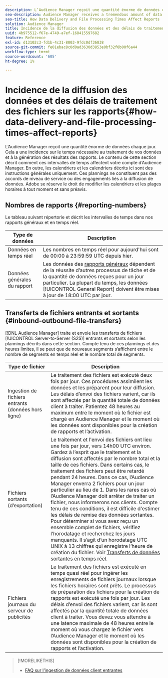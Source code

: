 ```yaml
---
description: L’Audience Manager reçoit une quantité énorme de données chaque jour. Cela a une incidence sur le temps nécessaire au traitement de vos données et à la génération des résultats des rapports. Le contenu de cette section décrit comment ces intervalles de temps affectent votre compte d’Audience Manager. En outre, les calendriers et les calendriers décrits ici sont des instructions générales uniquement. Ces plannings ne constituent pas des accords de niveau de service ou des engagements liés à la diffusion de données. Adobe se réserve le droit de modifier les calendriers et les plages horaires à tout moment et sans préavis.
seo-description: Audience Manager receives a tremendous amount of data every day. This affects the amount of time it takes to process your data and generate report results. The content in this section describes how these time intervals affect your Audience Manager account. Also, the time frames and schedules described here are general guidelines only. These schedules do not constitute Service-Level Agreements (SLAs) or commitments related to data delivery. Adobe reserves the right to change the time frames and schedules at any time without notice.
seo-title: How Data Delivery and File Processing Times Affect Reports
solution: Audience Manager
title: Incidence de la diffusion des données et des délais de traitement des fichiers sur les rapports
uuid: 4b975512-f67e-4749-a7ef-168415597682
feature: Reference
exl-id: d13102c3-fd1b-4c31-8003-9fdc0df36838
source-git-commit: fe01ebac8c0d0ad3630d3853e0bf32f0b00f6a44
workflow-type: tm+mt
source-wordcount: '605'
ht-degree: 1%

---
```


# Incidence de la diffusion des données et des délais de traitement des fichiers sur les rapports{#how-data-delivery-and-file-processing-times-affect-reports}

L’Audience Manager reçoit une quantité énorme de données chaque jour. Cela a une incidence sur le temps nécessaire au traitement de vos données et à la génération des résultats des rapports. Le contenu de cette section décrit comment ces intervalles de temps affectent votre compte d’Audience Manager. En outre, les calendriers et les calendriers décrits ici sont des instructions générales uniquement. Ces plannings ne constituent pas des accords de niveau de service ou des engagements liés à la diffusion de données. Adobe se réserve le droit de modifier les calendriers et les plages horaires à tout moment et sans préavis.

## Nombres de rapports {#reporting-numbers}

<!-- 

c_reporting_file_transfer_timeframe.xml

 -->

Le tableau suivant répertorie et décrit les intervalles de temps dans nos rapports généraux et en temps réel.


| Type de données | Description |
|---|---|
| Données en temps réel | Les nombres en temps réel pour aujourd&#39;hui sont de 00:00 à 23:59:59 UTC depuis hier. |
| Données générales du rapport | Les données des [rapports généraux](../reporting/general-reports.md#general-reports-overview) dépendent de la réussite d’autres processus de tâche et de la quantité de données reçues pour un jour particulier. La plupart du temps, les données [!UICONTROL General Report] doivent être mises à jour de 18:00 UTC par jour. |

## Transferts de fichiers entrants et sortants {#inbound-outbound-file-transfers}

[!DNL Audience Manager] traite et envoie les transferts de fichiers [!UICONTROL Server-to-Server (S2S)] entrants et sortants selon les plannings décrits dans cette section. Compte tenu de ces plannings et des heures limites, il se peut que de nouveaux segments s’affichent entre le nombre de segments en temps réel et le nombre total de segments.

| Type de fichier | Description |
|---|---|
| Ingestion de fichiers entrants (données hors ligne) | Le traitement des fichiers est exécuté deux fois par jour. Ces procédures assimilent les données et les préparent pour leur diffusion. Les délais d’envoi des fichiers varient, car ils sont affectés par la quantité totale de données client à traiter. Patientez 48 heures au maximum entre le moment où le fichier est chargé en Audience Manager et le moment où les données sont disponibles pour la création de rapports et l’activation. |
| Fichiers sortants (d’exportation) | Le traitement et l&#39;envoi des fichiers ont lieu une fois par jour, vers 14h00 UTC environ. Gardez à l’esprit que le traitement et la diffusion sont affectés par le nombre total et la taille de ces fichiers. Dans certains cas, le traitement des fichiers peut être retardé pendant 24 heures. Dans ce cas, l’Audience Manager enverra 2 fichiers pour un jour particulier au lieu de 1. Dans les rares cas où l’Audience Manager doit arrêter de traiter un fichier, nous informerons nos clients. Compte tenu de ces conditions, il est difficile d&#39;estimer les délais de remise des données sortantes. Pour déterminer si vous avez reçu un ensemble complet de fichiers, vérifiez l’horodatage et recherchez les jours manquants. Il s’agit d’un horodatage UTC UNIX à 13 chiffres qui enregistre l’heure de création du fichier. Voir [Transferts de données sortantes en temps réel](../integration/receiving-audience-data/real-time-outbound-transfers/real-time-outbound-transfers.md). |
| Fichiers journaux du serveur de publicités | Le traitement des fichiers est exécuté en temps quasi réel pour ingérer les enregistrements de fichiers journaux lorsque les fichiers horaires sont prêts. Le processus de préparation des fichiers pour la création de rapports est exécuté une fois par jour. Les délais d’envoi des fichiers varient, car ils sont affectés par la quantité totale de données client à traiter. Vous devez vous attendre à une latence maximale de 48 heures entre le moment où vous chargez le fichier vers l’Audience Manager et le moment où les données sont disponibles pour la création de rapports et l’activation. |

>[!MORELIKETHIS]
>
>* [FAQ sur l’ingestion de données client entrantes](../faq/faq-inbound-data-ingestion.md)
